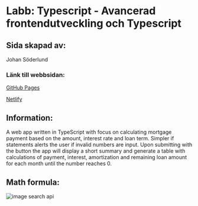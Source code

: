 # Labb: Typescript - Avancerad frontendutveckling och Typescript

## Sida skapad av:

Johan Söderlund

### Länk till webbsidan:

[GitHub Pages](https://jhn322.github.io/typescript-frontend/)

[Netlify](https://jhn-typescript.netlify.app/)

## Information:

A web app written in TypeScript with focus on calculating mortgage payment based on the amount, interest rate and loan term. Simpler if statements alerts the user if invalid numbers are input. Upon submitting with the button the app will display a short summary and generate a table with calculations of payment, interest, amortization and remaining loan amount for each month until the number reaches 0.

## Math formula:

![image search api](https://i.imgur.com/UathSOY.png)
